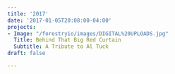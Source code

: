 ```yaml
---
title: '2017'
date: '2017-01-05T20:08:00-04:00'
projects:
- Image: "/forestryio/images/DIGITAL%20UPLOADS.jpg"
  Title: Behind That Big Red Curtain
  Subtitle: A Tribute to Al Tuck
draft: false

---
```

